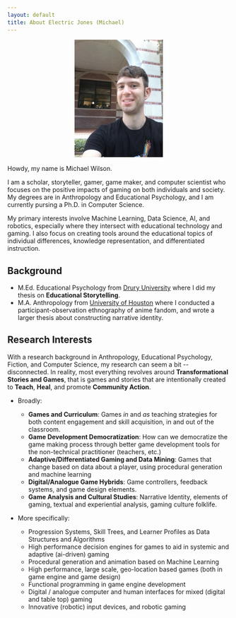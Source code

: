 ```yaml
---
layout: default
title: About Electric Jones (Michael)
---
```


<div style="align: center; text-align: center;"><img src="/assets/img/headshot.jpg" width="200"></div>

Howdy, my name is Michael Wilson.

I am a scholar, storyteller, gamer, game maker, and computer scientist who focuses on the positive impacts of gaming on both individuals and society.
My degrees are in Anthropology and Educational Psychology, and I am currently pursing a Ph.D. in Computer Science.

My primary interests involve Machine Learning, Data Science, AI, and robotics, especially where they intersect with educational technology and gaming.
I also focus on creating tools around the educational topics of individual differences, knowledge representation, and differentiated instruction.

## Background
- M.Ed. Educational Psychology from [Drury University](https://drury.edu) where I did my thesis on **Educational Storytelling**.
- M.A. Anthropology from [University of Houston](https://uh.edu) where I conducted a participant-observation ethnography of anime fandom, and wrote a larger thesis about constructing narrative identity.

## Research Interests
With a research background in Anthropology, Educational Psychology, Fiction, and Computer Science, my research can seem a bit -- disconnected.
In reality, most everything revolves around **Transformational Stories and Games**, that is games and stories that are intentionally created to **Teach**, **Heal**, and promote **Community Action**.

- Broadly:
    - **Games and Curriculum**: Games *in* and *as* teaching strategies for both content engagement and skill acquisition, in and out of the classroom.
    - **Game Development Democratization**: How can we democratize the game making process through better game development tools for the non-technical practitioner (teachers, etc.)
    - **Adaptive/Differentiated Gaming and Data Mining**: Games that change based on data about a player, using procedural generation and machine learning
    - **Digital/Analogue Game Hybrids**: Game controllers, feedback systems, and game design elements.
    - **Game Analysis and Cultural Studies**: Narrative Identity, elements of gaming, textual and experiential analysis, gaming culture folklife.

- More specifically:
    - Progression Systems, Skill Trees, and Learner Profiles as Data Structures and Algorithms
    - High performance decision engines for games to aid in systemic and adaptive (ai-driven) gaming
    - Procedural generation and animation based on Machine Learning
    - High performance, large scale, geo-location based games (both in game engine and game design)
    - Functional programming in game engine development
    - Digital / analogue computer and human interfaces for mixed (digital and table top) gaming
    - Innovative (robotic) input devices, and robotic gaming
    